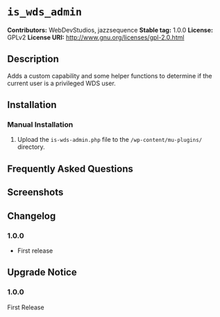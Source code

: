 # `is_wds_admin` #
**Contributors:**      WebDevStudios, jazzsequence
**Stable tag:**        1.0.0
**License:**           GPLv2
**License URI:**       http://www.gnu.org/licenses/gpl-2.0.html

## Description ##

Adds a custom capability and some helper functions to determine if the current user is a privileged WDS user.

## Installation ##

### Manual Installation ###

1. Upload the `is-wds-admin.php` file to the `/wp-content/mu-plugins/` directory.

## Frequently Asked Questions ##


## Screenshots ##


## Changelog ##

### 1.0.0 ###
* First release

## Upgrade Notice ##

### 1.0.0 ###
First Release
